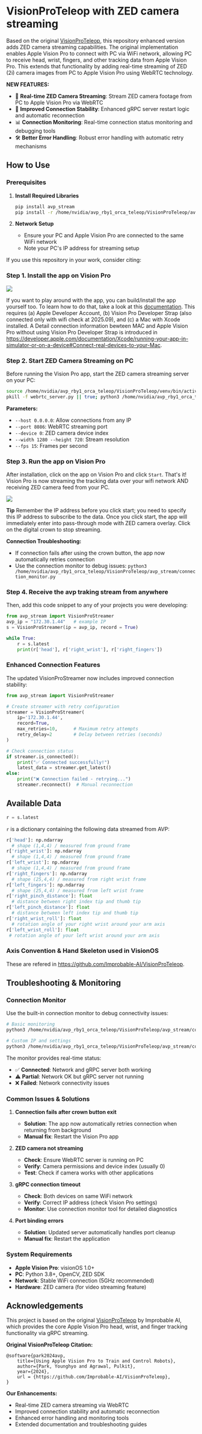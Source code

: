 VisionProTeleop with ZED camera streaming
===========

Based on the original [VisionProTeleop](https://github.com/Improbable-AI/VisionProTeleop), this repository enhanced version adds ZED camera streaming capabilities. The original implementation enables Apple Vision Pro to connect with PC via WiFi network, allowing PC to receive head, wrist, fingers, and other tracking data from Apple Vision Pro. This extends that functionality by adding real-time streaming of ZED (2i) camera images from PC to Apple Vision Pro using WebRTC technology.

**NEW FEATURES:**
- 🎥 **Real-time ZED Camera Streaming**: Stream ZED camera footage from PC to Apple Vision Pro via WebRTC
- 🔄 **Improved Connection Stability**: Enhanced gRPC server restart logic and automatic reconnection
- 📊 **Connection Monitoring**: Real-time connection status monitoring and debugging tools
- 🛠️ **Better Error Handling**: Robust error handling with automatic retry mechanisms 

## How to Use

### Prerequisites

1. **Install Required Libraries**
   ```bash
   pip install avp_stream
   pip install -r /home/nvidia/avp_rby1_orca_teleop/VisionProTeleop/avp_stream/requirements-webrtc.txt
   ```

2. **Network Setup**
   - Ensure your PC and Apple Vision Pro are connected to the same WiFi network
   - Note your PC's IP address for streaming setup

If you use this repository in your work, consider citing:


### Step 1. Install the app on Vision Pro 

![](assets/visionpro_main_jw_2.png)

If you want to play around with the app, you can build/install the app yourself too. To learn how to do that, take a look at this [documentation](/how_to_install.md). 
This requires (a) Apple Developer Account, (b) Vision Pro Developer Strap (also connected only with wifi check at 2025.09), and (c) a Mac with Xcode installed. 
A Detail connection information bewteen MAC and Apple Vision Pro without using Vision Pro Developer Strap is introduced in https://developer.apple.com/documentation/Xcode/running-your-app-in-simulator-or-on-a-device#Connect-real-devices-to-your-Mac.


### Step 2. Start ZED Camera Streaming on PC

Before running the Vision Pro app, start the ZED camera streaming server on your PC:

```bash
source /home/nvidia/avp_rby1_orca_teleop/VisionProTeleop/venv/bin/activate
pkill -f webrtc_server.py || true; python3 /home/nvidia/avp_rby1_orca_teleop/VisionProTeleop/avp_stream/webrtc_server.py --host 0.0.0.0 --port 8086 --device 0 --width 1280 --height 720 --fps 15 | cat
```

**Parameters:**
- `--host 0.0.0.0`: Allow connections from any IP
- `--port 8086`: WebRTC streaming port
- `--device 0`: ZED camera device index
- `--width 1280 --height 720`: Stream resolution
- `--fps 15`: Frames per second

### Step 3. Run the app on Vision Pro 

After installation, click on the app on Vision Pro and click `Start`. That's it!  Vision Pro is now streaming the tracking data over your wifi network AND receiving ZED camera feed from your PC.

![](assets/visionpro_zed_jw.png)

**Tip**  Remember the IP address before you click start; you need to specify this IP address to subscribe to the data. Once you click start, the app will immediately enter into pass-through mode with ZED camera overlay. Click on the digital crown to stop streaming.

**Connection Troubleshooting:**
- If connection fails after using the crown button, the app now automatically retries connection
- Use the connection monitor to debug issues: `python3 /home/nvidia/avp_rby1_orca_teleop/VisionProTeleop/avp_stream/connection_monitor.py`  


### Step 4. Receive the avp traking stream from anywhere



Then, add this code snippet to any of your projects you were developing: 

```python
from avp_stream import VisionProStreamer
avp_ip = "172.30.1.44"   # example IP 
s = VisionProStreamer(ip = avp_ip, record = True)

while True:
    r = s.latest
    print(r['head'], r['right_wrist'], r['right_fingers'])
```

### Enhanced Connection Features

The updated VisionProStreamer now includes improved connection stability:

```python
from avp_stream import VisionProStreamer

# Create streamer with retry configuration
streamer = VisionProStreamer(
    ip='172.30.1.44', 
    record=True,
    max_retries=10,      # Maximum retry attempts
    retry_delay=2        # Delay between retries (seconds)
)

# Check connection status
if streamer.is_connected():
    print("✅ Connected successfully!")
    latest_data = streamer.get_latest()
else:
    print("❌ Connection failed - retrying...")
    streamer.reconnect()  # Manual reconnection
```



## Available Data

```python
r = s.latest
```

`r` is a dictionary containing the following data streamed from AVP: 

```python
r['head']: np.ndarray  
  # shape (1,4,4) / measured from ground frame
r['right_wrist']: np.ndarray 
  # shape (1,4,4) / measured from ground frame
r['left_wrist']: np.ndarray 
  # shape (1,4,4) / measured from ground frame
r['right_fingers']: np.ndarray 
  # shape (25,4,4) / measured from right wrist frame 
r['left_fingers']: np.ndarray 
  # shape (25,4,4) / measured from left wrist frame 
r['right_pinch_distance']: float  
  # distance between right index tip and thumb tip 
r['left_pinch_distance']: float  
  # distance between left index tip and thumb tip 
r['right_wrist_roll']: float 
  # rotation angle of your right wrist around your arm axis
r['left_wrist_roll']: float 
 # rotation angle of your left wrist around your arm axis
```


### Axis Convention & Hand Skeleton used in VisionOS
These are refered in https://github.com/Improbable-AI/VisionProTeleop.

## Troubleshooting & Monitoring

### Connection Monitor

Use the built-in connection monitor to debug connectivity issues:

```bash
# Basic monitoring
python3 /home/nvidia/avp_rby1_orca_teleop/VisionProTeleop/avp_stream/connection_monitor.py

# Custom IP and settings
python3 /home/nvidia/avp_rby1_orca_teleop/VisionProTeleop/avp_stream/connection_monitor.py --ip 172.30.1.44 --port 12345 --interval 1
```

The monitor provides real-time status:
- ✅ **Connected**: Network and gRPC server both working
- ⚠️ **Partial**: Network OK but gRPC server not running
- ❌ **Failed**: Network connectivity issues

### Common Issues & Solutions

1. **Connection fails after crown button exit**
   - **Solution**: The app now automatically retries connection when returning from background
   - **Manual fix**: Restart the Vision Pro app

2. **ZED camera not streaming**
   - **Check**: Ensure WebRTC server is running on PC
   - **Verify**: Camera permissions and device index (usually 0)
   - **Test**: Check if camera works with other applications

3. **gRPC connection timeout**
   - **Check**: Both devices on same WiFi network
   - **Verify**: Correct IP address (check Vision Pro settings)
   - **Monitor**: Use connection monitor tool for detailed diagnostics

4. **Port binding errors**
   - **Solution**: Updated server automatically handles port cleanup
   - **Manual fix**: Restart the application

### System Requirements

- **Apple Vision Pro**: visionOS 1.0+
- **PC**: Python 3.8+, OpenCV, ZED SDK
- **Network**: Stable WiFi connection (5GHz recommended)
- **Hardware**: ZED camera (for video streaming feature) 

## Acknowledgements

This project is based on the original [VisionProTeleop](https://github.com/Improbable-AI/VisionProTeleop) by Improbable AI, which provides the core Apple Vision Pro head, wrist, and finger tracking functionality via gRPC streaming.

**Original VisionProTeleop Citation:**
```
@software{park2024avp,
    title={Using Apple Vision Pro to Train and Control Robots},
    author={Park, Younghyo and Agrawal, Pulkit},
    year={2024},
    url = {https://github.com/Improbable-AI/VisionProTeleop},
}
```

**Our Enhancements:**
- Real-time ZED camera streaming via WebRTC
- Improved connection stability and automatic reconnection
- Enhanced error handling and monitoring tools
- Extended documentation and troubleshooting guides


